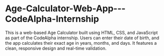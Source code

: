 # Age-Calculator-Web-App---CodeAlpha-Internship
This is a web-based Age Calculator built using HTML, CSS, and JavaScript as part of the CodeAlpha internship. Users can enter their date of birth, and the app calculates their exact age in years, months, and days. It features a clean, responsive design and real-time validation.

